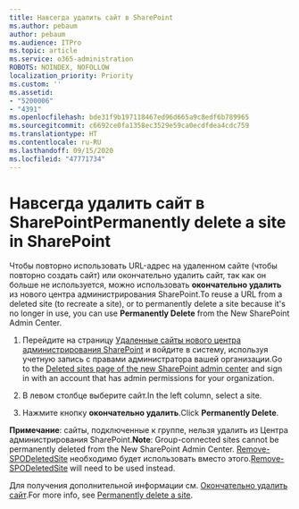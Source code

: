 ```yaml
---
title: Навсегда удалить сайт в SharePoint
ms.author: pebaum
author: pebaum
ms.audience: ITPro
ms.topic: article
ms.service: o365-administration
ROBOTS: NOINDEX, NOFOLLOW
localization_priority: Priority
ms.custom: ''
ms.assetid:
- "5200006"
- "4391"
ms.openlocfilehash: bde31f9b197118467ed96d665a9c8edf6b789965
ms.sourcegitcommit: c6692ce0fa1358ec3529e59ca0ecdfdea4cdc759
ms.translationtype: HT
ms.contentlocale: ru-RU
ms.lasthandoff: 09/15/2020
ms.locfileid: "47771734"
---
```

# <a name="permanently-delete-a-site-in-sharepoint"></a><span data-ttu-id="e4cf4-102">Навсегда удалить сайт в SharePoint</span><span class="sxs-lookup"><span data-stu-id="e4cf4-102">Permanently delete a site in SharePoint</span></span>

<span data-ttu-id="e4cf4-103">Чтобы повторно использовать URL-адрес на удаленном сайте (чтобы повторно создать сайт) или окончательно удалить сайт, так как он больше не используется, можно использовать **окончательно удалить** из нового центра администрирования SharePoint.</span><span class="sxs-lookup"><span data-stu-id="e4cf4-103">To reuse a URL from a deleted site (to recreate a site), or to permanently delete a site because it's no longer in use, you can use **Permanently Delete** from the New SharePoint Admin Center.</span></span> 

1. <span data-ttu-id="e4cf4-104">Перейдите на страницу [Удаленные сайты нового центра администрирования SharePoint](https://admin.microsoft.com/sharepoint?page=recycleBin&modern=true) и войдите в систему, используя учетную запись с правами администратора вашей организации.</span><span class="sxs-lookup"><span data-stu-id="e4cf4-104">Go to the [Deleted sites page of the new SharePoint admin center](https://admin.microsoft.com/sharepoint?page=recycleBin&modern=true) and sign in with an account that has admin permissions for your organization.</span></span> 

2. <span data-ttu-id="e4cf4-105">В левом столбце выберите сайт.</span><span class="sxs-lookup"><span data-stu-id="e4cf4-105">In the left column, select a site.</span></span> 

3. <span data-ttu-id="e4cf4-106">Нажмите кнопку **окончательно удалить**.</span><span class="sxs-lookup"><span data-stu-id="e4cf4-106">Click **Permanently Delete**.</span></span> 

<span data-ttu-id="e4cf4-107">**Примечание**: сайты, подключенные к группе, нельзя удалить из Центра администрирования SharePoint.</span><span class="sxs-lookup"><span data-stu-id="e4cf4-107">**Note**: Group-connected sites cannot be permanently deleted from the New SharePoint Admin Center.</span></span> <span data-ttu-id="e4cf4-108">[Remove-SPODeletedSite](https://docs.microsoft.com/powershell/module/sharepoint-online/remove-spodeletedsite) необходимо будет использовать вместо этого.</span><span class="sxs-lookup"><span data-stu-id="e4cf4-108">[Remove-SPODeletedSite](https://docs.microsoft.com/powershell/module/sharepoint-online/remove-spodeletedsite) will need to be used instead.</span></span>  

<span data-ttu-id="e4cf4-109">Для получения дополнительной информации см. [Окончательно удалить сайт](https://docs.microsoft.com/sharepoint/delete-site-collection#permanently-delete-a-site).</span><span class="sxs-lookup"><span data-stu-id="e4cf4-109">For more info, see [Permanently delete a site](https://docs.microsoft.com/sharepoint/delete-site-collection#permanently-delete-a-site).</span></span> 
